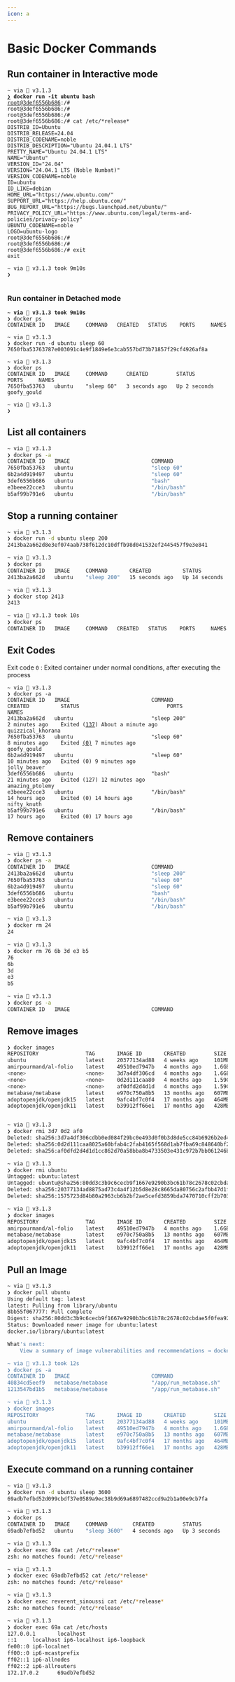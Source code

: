 ```yaml
---
icon: a
---
```


# Basic Docker Commands

## Run container in Interactive mode

<pre class="language-bash"><code class="lang-bash">~ via 💎 v3.1.3 
<strong><a data-footnote-ref href="#user-content-fn-1">❯</a> docker run -it ubuntu bash 
</strong><a data-footnote-ref href="#user-content-fn-2">root@3def6556b686</a>:/# 
root@3def6556b686:/# 
root@3def6556b686:/# 
root@3def6556b686:/# cat /etc/*release*
DISTRIB_ID=Ubuntu
DISTRIB_RELEASE=24.04
DISTRIB_CODENAME=noble
DISTRIB_DESCRIPTION="Ubuntu 24.04.1 LTS"
PRETTY_NAME="Ubuntu 24.04.1 LTS"
NAME="Ubuntu"
VERSION_ID="24.04"
VERSION="24.04.1 LTS (Noble Numbat)"
VERSION_CODENAME=noble
ID=ubuntu
ID_LIKE=debian
HOME_URL="https://www.ubuntu.com/"
SUPPORT_URL="https://help.ubuntu.com/"
BUG_REPORT_URL="https://bugs.launchpad.net/ubuntu/"
PRIVACY_POLICY_URL="https://www.ubuntu.com/legal/terms-and-policies/privacy-policy"
UBUNTU_CODENAME=noble
LOGO=ubuntu-logo
root@3def6556b686:/# 
root@3def6556b686:/# 
root@3def6556b686:/# exit
exit

~ via 💎 v3.1.3 took 9m10s 
❯ 

</code></pre>



### Run container in Detached mode

<pre class="language-bash"><code class="lang-bash"><strong>~ via 💎 v3.1.3 took 9m10s 
</strong>❯ docker ps
CONTAINER ID   IMAGE     COMMAND   CREATED   STATUS    PORTS     NAMES 

~ via 💎 v3.1.3 
❯ docker run -d ubuntu sleep 60
7650fba53763787e003091c4e9f1849e6e3cab557bd73b71857f29cf4926af8a

~ via 💎 v3.1.3 
❯ docker ps
CONTAINER ID   IMAGE     COMMAND      CREATED         STATUS         PORTS     NAMES
7650fba53763   ubuntu    "sleep 60"   3 seconds ago   Up 2 seconds             goofy_gould

~ via 💎 v3.1.3 
❯
</code></pre>



## List all containers

```bash
~ via 💎 v3.1.3 
❯ docker ps -a
CONTAINER ID   IMAGE                          COMMAND                  CREATED              STATUS                          PORTS                                              NAMES
7650fba53763   ubuntu                         "sleep 60"               About a minute ago   Exited (0) 14 seconds ago                                                          goofy_gould
6b2a4d919497   ubuntu                         "sleep 60"               2 minutes ago        Exited (0) About a minute ago                                                      jolly_beaver
3def6556b686   ubuntu                         "bash"                   13 minutes ago       Exited (127) 4 minutes ago                                                         amazing_ptolemy
e3beee22cce3   ubuntu                         "/bin/bash"              14 hours ago         Exited (0) 14 hours ago                                                            nifty_knuth
b5af99b791e6   ubuntu                         "/bin/bash"              17 hours ago         Exited (0) 17 hours ago 
```



## Stop a running container

```bash
~ via 💎 v3.1.3 
❯ docker run -d ubuntu sleep 200
2413ba2a662d8e3ef074aab738f612dc10dffb98d041532ef2445457f9e3e841

~ via 💎 v3.1.3 
❯ docker ps
CONTAINER ID   IMAGE     COMMAND       CREATED          STATUS          PORTS     NAMES
2413ba2a662d   ubuntu    "sleep 200"   15 seconds ago   Up 14 seconds             quizzical_khorana

~ via 💎 v3.1.3 
❯ docker stop 2413
2413

~ via 💎 v3.1.3 took 10s 
❯ docker ps
CONTAINER ID   IMAGE     COMMAND   CREATED   STATUS    PORTS     NAMES
```



## Exit Codes

Exit code `0` : Exited container under normal conditions, after executing the process

<pre class="language-bash"><code class="lang-bash">~ via 💎 v3.1.3 
❯ docker ps -a
CONTAINER ID   IMAGE                          COMMAND                  CREATED          STATUS                            PORTS                                              NAMES
2413ba2a662d   ubuntu                         "sleep 200"              2 minutes ago    Exited (<a data-footnote-ref href="#user-content-fn-3">137</a>) About a minute ago                                                      quizzical_khorana
7650fba53763   ubuntu                         "sleep 60"               8 minutes ago    Exited <a data-footnote-ref href="#user-content-fn-4">(0)</a> 7 minutes ago                                                             goofy_gould
6b2a4d919497   ubuntu                         "sleep 60"               10 minutes ago   Exited (0) 9 minutes ago                                                             jolly_beaver
3def6556b686   ubuntu                         "bash"                   21 minutes ago   Exited (127) 12 minutes ago                                                          amazing_ptolemy
e3beee22cce3   ubuntu                         "/bin/bash"              14 hours ago     Exited (0) 14 hours ago                                                              nifty_knuth
b5af99b791e6   ubuntu                         "/bin/bash"              17 hours ago     Exited (0) 17 hours ago                        
</code></pre>



## Remove containers

```bash
~ via 💎 v3.1.3 
❯ docker ps -a
CONTAINER ID   IMAGE                          COMMAND                  CREATED          STATUS                            PORTS                                              NAMES
2413ba2a662d   ubuntu                         "sleep 200"              2 minutes ago    Exited (137) About a minute ago                                                      quizzical_khorana
7650fba53763   ubuntu                         "sleep 60"               8 minutes ago    Exited (0) 7 minutes ago                                                             goofy_gould
6b2a4d919497   ubuntu                         "sleep 60"               10 minutes ago   Exited (0) 9 minutes ago                                                             jolly_beaver
3def6556b686   ubuntu                         "bash"                   21 minutes ago   Exited (127) 12 minutes ago                                                          amazing_ptolemy
e3beee22cce3   ubuntu                         "/bin/bash"              14 hours ago     Exited (0) 14 hours ago                                                              nifty_knuth
b5af99b791e6   ubuntu                         "/bin/bash"              17 hours ago     Exited (0) 17 hours ago                                                              sad_kirch

~ via 💎 v3.1.3 
❯ docker rm 24
24

~ via 💎 v3.1.3 
❯ docker rm 76 6b 3d e3 b5
76
6b
3d
e3
b5

~ via 💎 v3.1.3 
❯ docker ps -a 
CONTAINER ID   IMAGE                          COMMAND                  CREATED         STATUS                       PORTS                                              NAMES

```



## Remove images

```bash
❯ docker images
REPOSITORY               TAG       IMAGE ID       CREATED         SIZE
ubuntu                   latest    20377134ad88   4 weeks ago     101MB
amirpourmand/al-folio    latest    49510ed7947b   4 months ago    1.6GB
<none>                   <none>    3d7a4df306cd   4 months ago    1.6GB
<none>                   <none>    0d2d111caa80   4 months ago    1.59GB
<none>                   <none>    af0dfd2d4d1d   4 months ago    1.59GB
metabase/metabase        latest    e970c750a8b5   13 months ago   607MB
adoptopenjdk/openjdk15   latest    9afc4bf7c0f4   17 months ago   464MB
adoptopenjdk/openjdk11   latest    b39912ff66e1   17 months ago   428MB


~ via 💎 v3.1.3 
❯ docker rmi 3d7 0d2 af0
Deleted: sha256:3d7a4df306cdbb0ed084f29bc0e493d0f0b3d8de5cc84b6926b2ed4173a1a380
Deleted: sha256:0d2d111caa8025a60bfab4c2fab4165f568d1ab7fba69c848640bf29bf36b3fd
Deleted: sha256:af0dfd2d4d1d1cc862d70a58bba8b4733503e431c972b7bb061246b49f745ef0

~ via 💎 v3.1.3 
❯ docker rmi ubuntu
Untagged: ubuntu:latest
Untagged: ubuntu@sha256:80dd3c3b9c6cecb9f1667e9290b3bc61b78c2678c02cbdae5f0fea92cc6734ab
Deleted: sha256:20377134ad8875ad73c4a4f12b5d8e28c8665da80756c2afbb47d1f730bf2e5e
Deleted: sha256:1575723d84b80a2963cb6b2bf2ae5cefd3859bda7470710cff2b703d40a92000

~ via 💎 v3.1.3 
❯ docker images
REPOSITORY               TAG       IMAGE ID       CREATED         SIZE
amirpourmand/al-folio    latest    49510ed7947b   4 months ago    1.6GB
metabase/metabase        latest    e970c750a8b5   13 months ago   607MB
adoptopenjdk/openjdk15   latest    9afc4bf7c0f4   17 months ago   464MB
adoptopenjdk/openjdk11   latest    b39912ff66e1   17 months ago   428MB


```



## Pull an Image

```bash
~ via 💎 v3.1.3 
❯ docker pull ubuntu
Using default tag: latest
latest: Pulling from library/ubuntu
8bb55f067777: Pull complete 
Digest: sha256:80dd3c3b9c6cecb9f1667e9290b3bc61b78c2678c02cbdae5f0fea92cc6734ab
Status: Downloaded newer image for ubuntu:latest
docker.io/library/ubuntu:latest

What's next:
    View a summary of image vulnerabilities and recommendations → docker scout quickview ubuntu

~ via 💎 v3.1.3 took 12s 
❯ docker ps -a
CONTAINER ID   IMAGE                          COMMAND                  CREATED         STATUS                       PORTS                                              NAMES
40834cd5eef9   metabase/metabase              "/app/run_metabase.sh"   12 months ago   Exited (143) 12 months ago                                                      metabase
1213547bd1b5   metabase/metabase              "/app/run_metabase.sh"   13 months ago   Exited (143) 12 months ago                                                      metabase_default

~ via 💎 v3.1.3 
❯ docker images
REPOSITORY               TAG       IMAGE ID       CREATED         SIZE
ubuntu                   latest    20377134ad88   4 weeks ago     101MB
amirpourmand/al-folio    latest    49510ed7947b   4 months ago    1.6GB
metabase/metabase        latest    e970c750a8b5   13 months ago   607MB
adoptopenjdk/openjdk15   latest    9afc4bf7c0f4   17 months ago   464MB
adoptopenjdk/openjdk11   latest    b39912ff66e1   17 months ago   428MB
```



## Execute command on a running container

```bash
~ via 💎 v3.1.3 
❯ docker run -d ubuntu sleep 3600
69adb7efbd52d099cbdf37e0589a9ec38b9d69a6897482ccd9a2b1a00e9cb7fa

~ via 💎 v3.1.3 
❯ docker ps 
CONTAINER ID   IMAGE     COMMAND        CREATED         STATUS         PORTS     NAMES
69adb7efbd52   ubuntu    "sleep 3600"   4 seconds ago   Up 3 seconds             reverent_sinoussi

~ via 💎 v3.1.3 
❯ docker exec 69a cat /etc/*release*
zsh: no matches found: /etc/*release*

~ via 💎 v3.1.3 
❯ docker exec 69adb7efbd52 cat /etc/*release*
zsh: no matches found: /etc/*release*

~ via 💎 v3.1.3 
❯ docker exec reverent_sinoussi cat /etc/*release*
zsh: no matches found: /etc/*release*

~ via 💎 v3.1.3 
❯ docker exec 69a cat /etc/hosts
127.0.0.1       localhost
::1     localhost ip6-localhost ip6-loopback
fe00::0 ip6-localnet
ff00::0 ip6-mcastprefix
ff02::1 ip6-allnodes
ff02::2 ip6-allrouters
172.17.0.2      69adb7efbd52
```



[^1]: docker host prompt

[^2]: docker container prompt

    3def6556b686 <- unique container id

[^3]: Exited due to killing the container with `docker stop` while it was running

[^4]: Exited under normal condition
